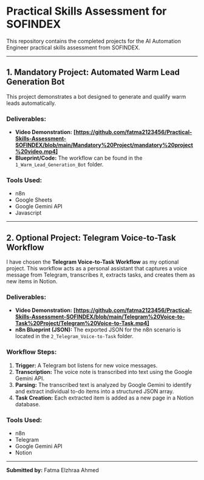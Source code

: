 # Practical Skills Assessment for SOFINDEX

This repository contains the completed projects for the AI Automation Engineer practical skills assessment from SOFINDEX.

---

## 1. Mandatory Project:  Automated Warm Lead Generation Bot

This project demonstrates a bot designed to generate and qualify warm leads automatically.

### Deliverables:

*   **Video Demonstration:** **[https://github.com/fatma2123456/Practical-Skills-Assessment-SOFINDEX/blob/main/Mandatory%20Project/mandatory%20project%20video.mp4]**
*   **Blueprint/Code:** The workflow can be found in the `1_Warm_Lead_Generation_Bot` folder.

### Tools Used:
- n8n
- Google Sheets
- Google Gemini API
- Javascript

---

## 2. Optional Project: Telegram Voice-to-Task Workflow

I have chosen the **Telegram Voice-to-Task Workflow** as my optional project. This workflow acts as a personal assistant that captures a voice message from Telegram, transcribes it, extracts tasks, and creates them as new items in Notion.

### Deliverables:

*   **Video Demonstration:** **[https://github.com/fatma2123456/Practical-Skills-Assessment-SOFINDEX/blob/main/Telegram%20Voice-to-Task%20Project/Telegram%20Voice-to-Task.mp4]**
*   **n8n Blueprint (JSON):** The exported JSON for the n8n scenario is located in the `2_Telegram_Voice-to-Task` folder.

### Workflow Steps:

1.  **Trigger:** A Telegram bot listens for new voice messages.
2.  **Transcription:** The voice note is transcribed into text using the Google Gemini API.
3.  **Parsing:** The transcribed text is analyzed by Google Gemini to identify and extract individual to-do items into a structured JSON array.
4.  **Task Creation:** Each extracted item is added as a new page in a Notion database.

### Tools Used:

*   n8n
*   Telegram
*   Google Gemini API
*   Notion

---

**Submitted by:** Fatma Elzhraa Ahmed
